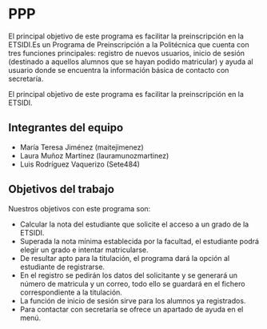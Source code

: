 # PPP
El principal objetivo de este programa es facilitar la preinscripción en la ETSIDI.Es un Programa de Preinscripción a la Politécnica que cuenta con tres funciones principales: registro de nuevos usuarios, inicio de sesión (destinado a aquellos alumnos que se hayan podido matricular) y ayuda al usuario donde se encuentra la información básica de contacto con secretaría.

El principal objetivo de este programa es facilitar la preinscripción en la ETSIDI.


## Integrantes del equipo

- María Teresa Jiménez (maitejimenez)
- Laura Muñoz Martínez (lauramunozmartinez)
- Luis Rodríguez Vaquerizo (Sete484)

## Objetivos del trabajo

Nuestros objetivos con este programa son: 
- Calcular la nota del estudiante que solicite el acceso a un grado de la ETSIDI.
- Superada la nota mínima establecida por la facultad, el estudiante podrá elegir un grado e intentar matricularse.
- De resultar apto para la titulación, el programa dará la opción al estudiante de registrarse.
- En el registro se pedirán los datos del solicitante y se generará un número de matricula y un correo, todo ello se guardará en el fichero   correspondiente a la titulación.
- La función de inicio de sesión sirve para los alumnos ya registrados.
- Para contactar con secretaría se ofrece un apartado de ayuda en el menú.

